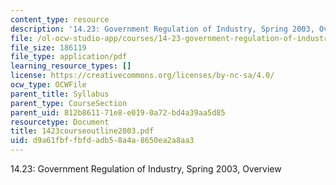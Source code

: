 ```yaml
---
content_type: resource
description: '14.23: Government Regulation of Industry, Spring 2003, Overview'
file: /ol-ocw-studio-app/courses/14-23-government-regulation-of-industry-spring-2003/d9a61fbffbfdadb58a4a8650ea2a8aa3_1423courseoutline2003.pdf
file_size: 186119
file_type: application/pdf
learning_resource_types: []
license: https://creativecommons.org/licenses/by-nc-sa/4.0/
ocw_type: OCWFile
parent_title: Syllabus
parent_type: CourseSection
parent_uid: 812b8611-71e8-e019-0a72-bd4a39aa5d85
resourcetype: Document
title: 1423courseoutline2003.pdf
uid: d9a61fbf-fbfd-adb5-8a4a-8650ea2a8aa3
---
```

14.23: Government Regulation of Industry, Spring 2003, Overview